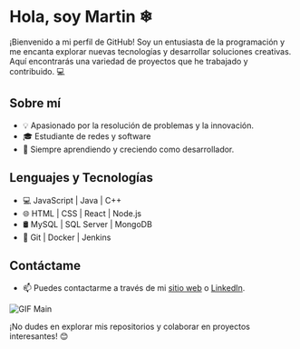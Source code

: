 # Hola, soy Martin ❄

¡Bienvenido a mi perfil de GitHub! Soy un entusiasta de la programación y me encanta explorar nuevas tecnologías y desarrollar soluciones creativas. Aquí encontrarás una variedad de proyectos que he trabajado y contribuido. 💻

## Sobre mí
- 💡 Apasionado por la resolución de problemas y la innovación.
- 🎓 Estudiante de redes y software
- 🚀 Siempre aprendiendo y creciendo como desarrollador.

## Lenguajes y Tecnologías
- 💻 JavaScript | Java | C++
- 🌐 HTML | CSS | React | Node.js
- 🛢️ MySQL | SQL Server | MongoDB
- 🔧 Git | Docker | Jenkins

## Contáctame
- 📫 Puedes contactarme a través de mi [sitio web](tu_sitio_web) o [LinkedIn](tu_perfil_linkedin).

![GIF Main](https://th.bing.com/th/id/OIP.u-_ou2YIAJBlLJxHJxH5mwAAAA?pid=ImgDet&rs=1)

¡No dudes en explorar mis repositorios y colaborar en proyectos interesantes! 😊

